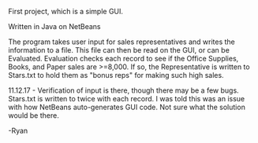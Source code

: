 First project, which is a simple GUI.

Written in Java on NetBeans

The program takes user input for sales representatives and writes the information to a file. This file can then be read on the GUI, or can be Evaluated. Evaluation checks each record to see if the Office Supplies, Books, and Paper sales are >=8,000. If so, the Representative is written to Stars.txt to hold them as "bonus reps" for making such high sales.

11.12.17 - Verification of input is there, though there may be a few bugs. Stars.txt is written to twice with each record. I was told this was an issue with how NetBeans auto-generates GUI code. Not sure what the solution would be there.

-Ryan
